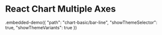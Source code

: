 # React Chart Multiple Axes

.embedded-demo({ "path": "chart-basic/bar-line", "showThemeSelector": true, "showThemeVariants": true })
